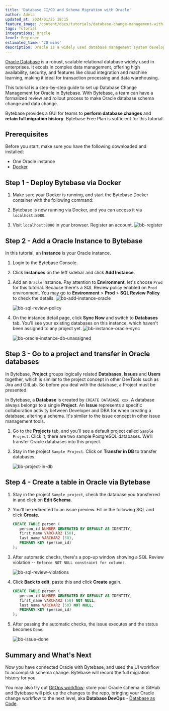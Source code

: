 ```yaml
---
title: 'Database CI/CD and Schema Migration with Oracle'
author: Adela
updated_at: 2024/01/25 18:15
feature_image: /content/docs/tutorials/database-change-management-with-oracle/oracle-feature.webp
tags: Tutorial
integrations: Oracle
level: Beginner
estimated_time: '20 mins'
description: Oracle is a widely used database management system developed by Microsoft for storing and retrieving structured data. This tutorial will guide you step-by-step to set up database change management for Oracle in Bytebase.
---
```


[Oracle Database](https://www.oracle.com/database/technologies/) is a robust, scalable relational database widely used in enterprises. It excels in complex data management, offering high availability, security, and features like cloud integration and machine learning, making it ideal for transaction processing and data warehousing.

This tutorial is a step-by-step guide to set up Database Change Management for Oracle in Bytebase. With Bytebase, a team can have a formalized review and rollout process to make Oracle database schema change and data change.

Bytebase provides a GUI for teams to **perform database changes** and **retain full migration history**. Bytebase Free Plan is sufficient for this tutorial.

## Prerequisites

Before you start, make sure you have the following downloaded and installed:

- One Oracle instance
- [Docker](https://www.docker.com/)

## Step 1 - Deploy Bytebase via Docker

1. Make sure your Docker is running, and start the Bytebase Docker container with the following command:

   <IncludeBlock url="/docs/get-started/install/terminal-docker-run-volume"></IncludeBlock>

1. Bytebase is now running via Docker, and you can access it via `localhost:8080`.

1. Visit `localhost:8080` in your browser. Register an account.
   ![bb-register](/content/docs/tutorials/database-change-management-with-oracle/bb-register.webp)

## Step 2 - Add a Oracle Instance to Bytebase

In this tutorial, ​an **Instance** is your Oracle instance.

1. Login to the Bytebase Console.

1. Click **Instances** on the left sidebar and click **Add Instance**.

1. Add an `Oracle` instance. Pay attention to **Environment**, let's choose `Prod` for this tutorial. Because there's a SQL Review policy enabled on `Prod` environment. You may go to **Environment** > **Prod** > **SQL Review Policy** to check the details.
   ![bb-add-instance-oracle](/content/docs/tutorials/database-change-management-with-oracle/bb-add-instance-oracle.webp)

   ![bb-sql-review-policy](/content/docs/tutorials/database-change-management-with-oracle/bb-sql-review-policy.webp)

1. On the instance detail page, click **Sync Now** and switch to **Databases** tab. You'll see your existing databases on this instance, which haven't been assigned to any project yet.
   ![bb-instance-oracle-sync](/content/docs/tutorials/database-change-management-with-oracle/bb-instance-oracle-sync.webp)

   ![bb-oracle-instance-db-unassigned](/content/docs/tutorials/database-change-management-with-oracle/bb-oracle-instance-db-unassigned.webp)

## Step 3 - Go to a project and transfer in Oracle databases

In Bytebase, **Project** groups logically related **Databases, Issues** and **Users** together, which is similar to the project concept in other DevTools such as Jira and GitLab. So before you deal with the database, a Project must be presented.

In Bytebase, a **Database** is created by `CREATE DATABASE xxx`. A database always belongs to a single **Project**. An **Issue** represents a specific collaboration activity between Developer and DBA for when creating a database, altering a schema. It's similar to the issue concept in other issue management tools.

1. Go to the **Projects** tab, and you'll see a default project called `Sample Project`. Click it, there are two sample PostgreSQL databases. We'll transfer Oracle databases into this project.

1. Stay in the project `Sample Project`. Click on **Transfer in DB** to transfer databases.

   ![bb-project-in-db](/content/docs/tutorials/database-change-management-with-oracle/bb-project-in-db.webp)

## Step 4 - Create a table in Oracle via Bytebase

1. Stay in the project `Sample project`, check the database you transferred in and click on **Edit Schema**.

2. You'll be redirected to an issue preview. Fill in the following SQL and click **Create**.

   ```SQL
   CREATE TABLE person (
      person_id NUMBER GENERATED BY DEFAULT AS IDENTITY,
      first_name VARCHAR2 (50),
      last_name VARCHAR2 (50),
      PRIMARY KEY (person_id)
   );
   ```

3. After automatic checks, there's a pop-up window showing a SQL Review violation -- `Enforce NOT NULL constraint for columns`.

   ![bb-sql-review-violations](/content/docs/tutorials/database-change-management-with-oracle/bb-sql-review-violations.webp)

4. Click **Back to edit**, paste this and click **Create** again.

   ```SQL
   CREATE TABLE person (
      person_id NUMBER GENERATED BY DEFAULT AS IDENTITY,
      first_name VARCHAR2 (50) NOT NULL,
      last_name VARCHAR2 (50) NOT NULL,
      PRIMARY KEY (person_id)
   );
   ```

5. After passing the automatic checks, the issue executes and the status becomes `Done`.

   ![bb-issue-done](/content/docs/tutorials/database-change-management-with-oracle/bb-issue-done.webp)

## Summary and What's Next

Now you have connected Oracle with Bytebase, and used the UI workflow to accomplish schema change. Bytebase will record the full migration history for you.

You may also try out [GitOps workflow](/docs/tutorials/database-cicd-best-practice-with-github/): store your Oracle schema in GitHub and Bytebase will pick up the changes to the repo, bringing your Oracle change workflow to the next level, aka **Database DevOps** - [Database as Code](/blog/database-as-code).
